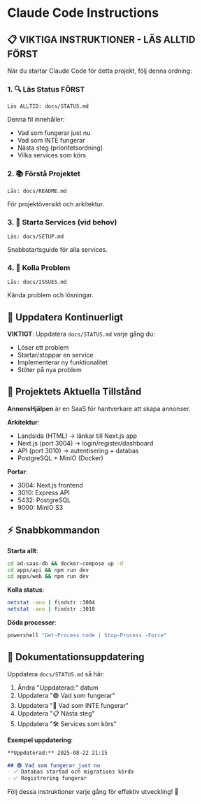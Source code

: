 # Claude Code Instructions

## 📋 VIKTIGA INSTRUKTIONER - LÄS ALLTID FÖRST

När du startar Claude Code för detta projekt, följ denna ordning:

### 1. 🔍 Läs Status FÖRST
```
Läs ALLTID: docs/STATUS.md
```
Denna fil innehåller:
- Vad som fungerar just nu
- Vad som INTE fungerar  
- Nästa steg (prioritetsordning)
- Vilka services som körs

### 2. 📚 Förstå Projektet
```
Läs: docs/README.md
```
För projektöversikt och arkitektur.

### 3. 🚀 Starta Services (vid behov)
```
Läs: docs/SETUP.md
```
Snabbstartsguide för alla services.

### 4. 🐛 Kolla Problem
```
Läs: docs/ISSUES.md
```
Kända problem och lösningar.

## 🔄 Uppdatera Kontinuerligt

**VIKTIGT**: Uppdatera `docs/STATUS.md` varje gång du:
- Löser ett problem
- Startar/stoppar en service
- Implementerar ny funktionalitet
- Stöter på nya problem

## 🎯 Projektets Aktuella Tillstånd

**AnnonsHjälpen** är en SaaS för hantverkare att skapa annonser.

**Arkitektur**:
- Landsida (HTML) → länkar till Next.js app
- Next.js (port 3004) → login/register/dashboard  
- API (port 3010) → autentisering + databas
- PostgreSQL + MinIO (Docker)

**Portar**:
- 3004: Next.js frontend
- 3010: Express API
- 5432: PostgreSQL
- 9000: MinIO S3

## ⚡ Snabbkommandon

**Starta allt**:
```bash
cd ad-saas-db && docker-compose up -d
cd apps/api && npm run dev
cd apps/web && npm run dev
```

**Kolla status**:
```bash
netstat -ano | findstr :3004
netstat -ano | findstr :3010
```

**Döda processer**:
```bash
powershell "Get-Process node | Stop-Process -Force"
```

## 📝 Dokumentationsuppdatering

Uppdatera `docs/STATUS.md` så här:
1. Ändra "Uppdaterad:" datum
2. Uppdatera "🟢 Vad som fungerar"
3. Uppdatera "🔴 Vad som INTE fungerar"  
4. Uppdatera "📋 Nästa steg"
5. Uppdatera "🛠️ Services som körs"

**Exempel uppdatering**:
```markdown
**Uppdaterad:** 2025-08-22 21:15

## 🟢 Vad som fungerar just nu
- ✅ Databas startad och migrations körda
- ✅ Registrering fungerar
```

Följ dessa instruktioner varje gång för effektiv utveckling! 🚀